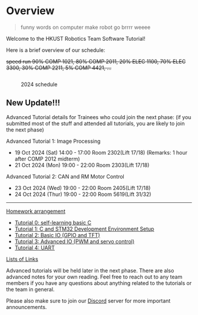 # Overview

> funny words on computer make robot go brrrr weeee

Welcome to the HKUST Robotics Team Software Tutorial!

Here is a brief overview of our schedule:

~~speed run 90% COMP 1021, 80% COMP 2011, 20% ELEC 1100, 70% ELEC 3300, 30% COMP 2211, 5% COMP 4421, ...~~

<figure><img src="images/2024-schedule.png" alt=""><figcaption><p>2024 schedule</p></figcaption></figure>

## New Update!!!

Advanced Tutorial details for Trainees who could join the next phase:
(if you submitted most of the stuff and attended all tutorials, you are likely to join the next phase)

Advanced Tutorial 1: Image Processing
- 19 Oct 2024 (Sat) 14:00 - 17:00 Room 2302(Lift 17/18) (Remarks: 1 hour after COMP 2012 midterm)
- 21 Oct 2024 (Mon) 19:00 - 22:00 Room 2303(Lift 17/18)

Advanced Tutorial 2: CAN and RM Motor Control
- 23 Oct 2024 (Wed) 19:00 - 22:00 Room 2405(Lift 17/18)
- 24 Oct 2024 (Thur) 19:00 - 22:00 Room 5619(Lift 31/32)
---

[Homework arrangement](homework-demo-arrangements.md)

* [Tutorial 0: self-learning basic C](tutorial-0-self-learn-basic-c/README.md)
* [Tutorial 1: C and STM32 Development Environment Setup](tutorial-1-c-and-cubeide-setup/README.md)
* [Tutorial 2: Basic IO (GPIO and TFT)](./tutorial-2-basic-io/README.md)
* [Tutorial 3: Advanced IO (PWM and servo control)](tutorial-3-advanced-io/README.md)
* [Tutorial 4: UART](tutorial-4-uart/README.md)

[Lists of Links](SUMMARY.md)

Advanced tutorials will be held later in the next phase. There are also advanced notes for your own reading. Feel free to reach out to any team members if you have any questions about anything related to the tutorials or the team in general.

Please also make sure to join our [Discord](https://discord.gg/PNnQdjzt58) server for more important announcements.
